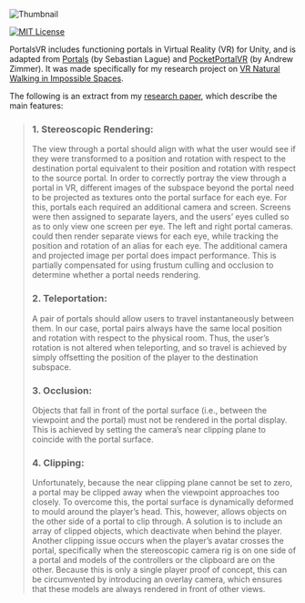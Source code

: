![Thumbnail](https://user-images.githubusercontent.com/37551307/128268408-a3abd8c2-e236-43aa-bb27-8da8d0ba830e.png)

[![MIT License](https://img.shields.io/badge/license-MIT-blue.svg?style=flat)](http://choosealicense.com/licenses/mit/)

PortalsVR includes functioning portals in Virtual Reality (VR) for Unity, and is adapted from [Portals](https://github.com/SebLague/Portals) (by Sebastian Lague) and [PocketPortalVR](https://github.com/andrewzimmer906/PocketPortalVR) (by Andrew Zimmer). It was made specifically for my research project on [VR Natural Walking in Impossible Spaces](https://daniellochner.itch.io/impossible-spaces-vr).

The following is an extract from my [research paper](https://doi.org/10.1145/3487983.3488305), which describe the main features:
> ### 1. Stereoscopic Rendering:
> The view through a portal should align with what the user would see if they were transformed to a position and rotation with respect to the destination portal equivalent to their position and rotation with respect to the source portal. In order to correctly portray the view through a portal in VR, different images of the subspace beyond the portal need to be projected as textures onto the portal surface for each eye. For this, portals each required an additional camera and screen. Screens were then assigned to separate layers, and the users’ eyes culled so as to only view one screen per eye. The left and right portal cameras. could then render separate views for each eye, while tracking the position and rotation of an alias for each eye. The additional camera and projected image per portal does impact performance. This is partially compensated for using frustum culling and occlusion to determine whether a portal needs rendering.
>
> ### 2. Teleportation:
> A pair of portals should allow users to travel instantaneously between them. In our case, portal pairs always have the same local position and rotation with respect to the physical room. Thus, the user’s rotation is not altered when teleporting, and so travel is achieved by simply offsetting the position of the player to the destination subspace.
>
> ### 3. Occlusion:
> Objects that fall in front of the portal surface (i.e., between the viewpoint and the portal) must not be rendered in the portal display. This is achieved by setting the camera’s near clipping plane to coincide with the portal surface.
> 
> ### 4. Clipping:
> Unfortunately, because the near clipping plane cannot be set to zero, a portal may be clipped away when the viewpoint approaches too closely. To overcome this, the portal surface is dynamically deformed to mould around the player’s head. This, however, allows objects on the other side of a portal to clip through. A solution is to include an array of clipped objects, which deactivate when behind the player. Another clipping issue occurs when the player’s avatar crosses the portal, specifically when the stereoscopic camera rig is on one side of a portal and models of the controllers or the clipboard are on the other. Because this is only a single player proof of concept, this can be circumvented by introducing an overlay camera, which ensures that these models are always rendered in front of other views.
